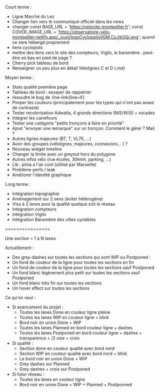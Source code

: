 Court terme :
- Ligne Marché du Lez
- Changer lien vers le communiqué officiel dans les news
- changer const BASE_URL = 'https://velocite-montpellier.fr';
const COVER_IMAGE_URL = 'https://observatoire-velo-montpellier.netlify.app/_nuxt/logoCyclopolisVGM.CzJjkGQi.png'; quand ce sere hébergé proprement
- liens cyclopolis
- mettre des liens vers le site des compteurs, Vigilo, le baromètre.. peut-être en bas en pied de page ?
- Cherry pick tableau de bord
- Renseigner un peu plus en détail Vélolignes C et D  (.md)

Moyen terme :
- Stats qualité première page
- Tableau de bord : essayer de rappatrier
- résoudre le bug de :line-link{line=X}
- Pimper les couleurs (principalement pour les types qui n'ont pas assez de contraste)
- Tester recolorisation Adwaita, 4 grands directions (N/E/W/S) + rocades
- Intégrer les carrefours
- Tester une catégorie "petits tronçons à faire en priorité"
- Ajout "envoyer une remarque" sur un tronçon. Comment le gérer ? Mail ?
- Autres lignes majeures (BT, T, VL70, ...)
- Avoir des groupes (vélolignes, majeures, connexions... ) ?
- Nouveau widget timeline
- Changer la limite avec un greyout hors du polygone
- Autres infos vélo (rue écoles, 30kmh, parking, ...)
- Lib : pinia a l'air cool (utilisé par Marseille)
- Problème perfs / leak
- Améliorer l'identité graphique

Long terme :
- Intégration topographie
- Aménagement sur 2 sens (éviter hétérogène)
- Visu à 2 lanes pour la qualité quelque soit le réseau
- Intégration compteurs
- Intégration Vigilo
- Intégration Baromètre des villes cyclables








================

Une section = 1 à N lanes

Actuellement :

- Des grey-dashes sur toutes les sections qui sont WIP ou Postponed :
- Un fond de couleur de la ligne pour toutes les sections en fin
- Un fond de couleur de la ligne pour toutes les sections sauf Postponed
- Un fond blanc légèrement plus petit sur toutes les sections sauf Postponed
- Un fond blanc très fin sur toutes les sections
- Un hover effect sur toutes les sections






Ce qu'on veut :
- Si avancement du projet :
  - Toutes les lanes Done en couleur ligne pleine
  - Toutes les lanes WIP en couleur ligne + blink
  - Bord noir en union Done + WIP
  - Toutes les lanes Planned en bord couleur ligne + dashes
  - Toutes les lanes Postponed en bord couleur ligne + dashes + transparence + /2 size + croix
- Si qualité :
  - Section done en couleur qualité avec bord nord
  - Section WIP en couleur qualité avec bord nord + blink
  - Le bord noir en union Done + WIP
  - Grey dashes sur Planned
  - Grey dashes + croix sur Postponed
- Si futur réseau :
  - Toutes les lanes en couleur ligne
  - Bord noir en union Done + WIP + Planned + Postponned